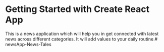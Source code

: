 # Getting Started with Create React App

This is a news application which will help you in get connected with latest news across different categories.
It will add values to your daily routine.#   n e w s A p p - N e w s - T a l e s  
 